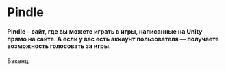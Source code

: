 # Pindle
#### Pindle – cайт, где вы можете играть в игры, написанные на Unity прямо на сайте. А если у вас есть аккаунт пользователя — получаете возможность голосовать за игры.

Бэкенд: